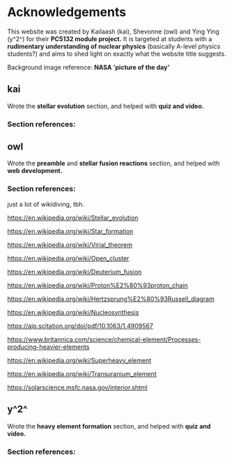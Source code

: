 # Acknowledgements

This website was created by Kailaash (kai), Shevonne (owl) and Ying Ying (y^2^) for their **PC5132 module project.** It is targeted at students with a **rudimentary understanding of nuclear physics** (basically A-level physics students?) and aims to shed light on exactly what the website title suggests.

Background image reference: **NASA 'picture of the day'**

## kai

Wrote the **stellar evolution** section, and helped with **quiz and video.**

### Section references:

## owl

Wrote the **preamble** and **stellar fusion reactions** section, and helped with **web development.**

### Section references:

just a lot of wikidiving, tbh.

https://en.wikipedia.org/wiki/Stellar_evolution

https://en.wikipedia.org/wiki/Star_formation

https://en.wikipedia.org/wiki/Virial_theorem

https://en.wikipedia.org/wiki/Open_cluster

https://en.wikipedia.org/wiki/Deuterium_fusion

https://en.wikipedia.org/wiki/Proton%E2%80%93proton_chain

https://en.wikipedia.org/wiki/Hertzsprung%E2%80%93Russell_diagram

https://en.wikipedia.org/wiki/Nucleosynthesis

https://aip.scitation.org/doi/pdf/10.1063/1.4909567

https://www.britannica.com/science/chemical-element/Processes-producing-heavier-elements

https://en.wikipedia.org/wiki/Superheavy_element

https://en.wikipedia.org/wiki/Transuranium_element

https://solarscience.msfc.nasa.gov/interior.shtml

## y^2^

Wrote the **heavy element formation** section, and helped with **quiz and video.**

### Section references: